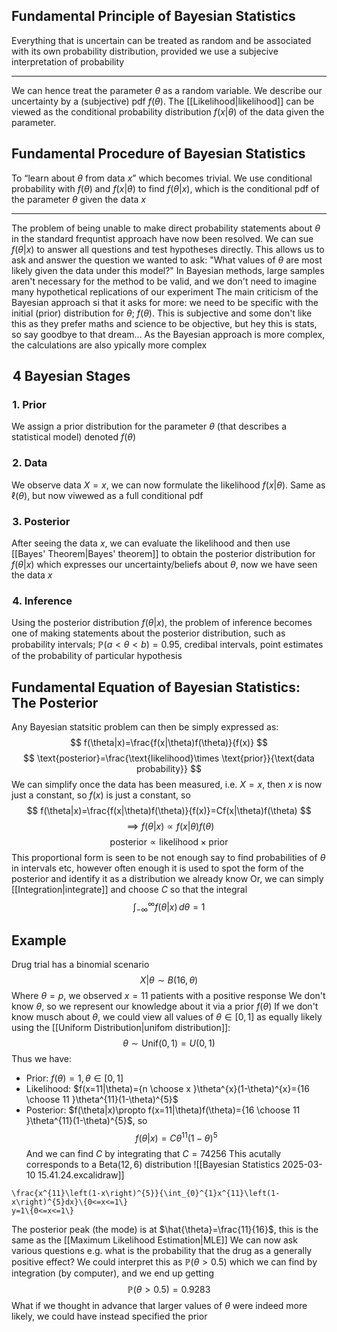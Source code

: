 ## Fundamental Principle of Bayesian Statistics
Everything that is uncertain can be treated as random and be associated with its own probability distribution, provided we use a subjecive interpretation of probability
___
We can hence treat the parameter $\theta$ as a random variable. We describe our uncertainty by a (subjective) pdf $f(\theta)$. The [[Likelihood|likelihood]] can be viewed as the conditional probability distribution $f(x|\theta)$ of the data given the parameter.
## Fundamental Procedure of Bayesian Statistics
To “learn about $\theta$ from data $x$” which becomes trivial. We use conditional probability with $f(\theta)$ and $f(x|\theta)$ to find $f(\theta|x)$, which is the conditional pdf of the parameter $\theta$ given the data $x$
___
The problem of being unable to make direct probability statements about $\theta$ in the standard frequntist approach have now been resolved. We can sue $f(\theta|x)$ to answer all questions and test hypotheses directly. This allows us to ask and answer the question we wanted to ask:
    "What values of $\theta$ are most likely given the data under this model?"
In Bayesian methods, large samples aren't necessary for the method to be valid, and we don't need to imagine many hypothetical replications of our experiment
The main criticism of the Bayesian approach si that it asks for more: we need to be specific with the initial (prior) distribution for $\theta$; $f(\theta)$. This is subjective and some don't like this as they prefer maths and science to be objective, but hey this is stats, so say goodbye to that dream...
As the Bayesian approach is more complex, the calculations are also ypically more complex
## $\hspace{0pt}4$ Bayesian Stages
### $\hspace{0pt}1$. Prior
We assign a prior distribution for the parameter $\theta$ (that describes a statistical model) denoted $f(\theta)$
### $\hspace{0pt}2$. Data
We observe data $X=x$, we can now formulate the likelihood $f(x|\theta)$. Same as $\ell(\theta)$, but now viwewed as a full conditional pdf
### $\hspace{0pt}3$. Posterior
After seeing the data $x$, we can evaluate the likelihood and then use [[Bayes' Theorem|Bayes' theorem]] to obtain the posterior distribution for $f(\theta|x)$ which expresses our uncertainty/beliefs about $\theta$, now we have seen the data $x$
### $\hspace{0pt}4$. Inference
Using the posterior distribution $f(\theta|x)$, the problem of inference becomes one of making statements about the posterior distribution, such as probability intervals; $\mathbb{P}(a<\theta<b)=0.95$, credibal intervals, point estimates of the probability of particular hypothesis
## Fundamental Equation of Bayesian Statistics: The Posterior
Any Bayesian statsitic problem can then be simply expressed as:
$$
f(\theta|x)=\frac{f(x|\theta)f(\theta)}{f(x)}
$$
$$
 \text{posterior}=\frac{\text{likelihood}\times \text{prior}}{\text{data probability}}
$$
We can simplify once the data has been measured, i.e. $X=x$, then $x$ is now just a constant, so $f(x)$ is just a constant, so
$$
f(\theta|x)=\frac{f(x|\theta)f(\theta)}{f(x)}=Cf(x|\theta)f(\theta)
$$
$$
\implies f(\theta|x)\propto f(x|\theta)f(\theta) 
$$
$$
\text{posterior}\propto \text{likelihood}\times \text{prior}
$$
This proportional form is seen to be not enough say to find probabilities of $\theta$ in intervals etc, however often enough it is used to spot the form of the posterior and identify it as a distribution we already know
Or, we can simply [[Integration|integrate]] and choose $C$ so that the integral
$$
\int_{-\infty}^{\infty} f(\theta|x) \, d\theta =1
$$
## Example
Drug trial has a binomial scenario
$$
X|\theta \sim B(16,\theta)
$$
Where $\theta=p$, we observed $x=11$ patients with a positive response
We don't know $\theta$, so we represent our knowledge about it via a prior $f(\theta)$
If we don't know musch about $\theta$, we could view all values of $\theta \in[0,1]$ as equally likely using the [[Uniform Distribution|unifom distribution]]:
$$
\theta \sim \text{Unif}(0,1)=U(0,1)
$$
Thus we have:
- Prior: $f(\theta)=1,\theta \in[0,1]$
- Likelihood: $f(x=11|\theta)={n \choose x }\theta^{x}(1-\theta)^{x}={16 \choose 11 }\theta^{11}(1-\theta)^{5}$
- Posterior: $f(\theta|x)\propto f(x=11|\theta)f(\theta)={16 \choose 11 }\theta^{11}(1-\theta)^{5}$, so
$$
f(\theta|x)=C\theta^{11}(1-\theta)^{5}
$$
And we can find $C$ by integrating that $C=74256$
This acutally corresponds to a $\text{Beta}(12,6)$ distribution
![[Bayesian Statistics 2025-03-10 15.41.24.excalidraw]]
```desmos-graph
\frac{x^{11}\left(1-x\right)^{5}}{\int_{0}^{1}x^{11}\left(1-x\right)^{5}dx}\{0<=x<=1\}
y=1\{0<=x<=1\}
```
The posterior peak (the mode) is at $\hat{\theta}=\frac{11}{16}$, this is the same as the [[Maximum Likelihood Estimation|MLE]]
We can now ask various questions e.g. what is the probability that the drug as a generally positive effect?
We could interpret this as $\mathbb{P}(\theta>0.5)$ which we can find by integration (by computer), and we end up getting
$$
\mathbb{P}(\theta>0.5)=0.9283
$$
What if we thought in advance that larger values of $\theta$ were indeed more likely, we could have instead specified the prior